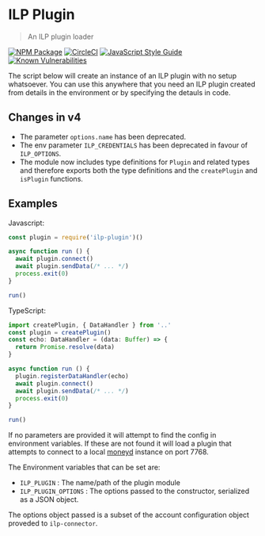 # ILP Plugin
> An ILP plugin loader

[![NPM Package](https://img.shields.io/npm/v/ilp-plugin.svg?style=flat)](https://npmjs.org/package/ilp-plugin)
[![CircleCI](https://circleci.com/gh/interledgerjs/ilp-plugin.svg?style=shield)](https://circleci.com/gh/interledgerjs/ilp-plugin)
[![JavaScript Style Guide](https://img.shields.io/badge/code_style-standard-brightgreen.svg)](https://standardjs.com)
[![Known Vulnerabilities](https://snyk.io/test/github/interledgerjs/ilp-plugin/badge.svg)](https://snyk.io/test/github/interledgerjs/ilp-plugin)

The script below will create an instance of an ILP plugin with no setup whatsoever.  You can
use this anywhere that you need an ILP plugin created from details in the
environment or by specifying the detauls in code.

## Changes in v4
  - The parameter `options.name` has been deprecated. 
  - The env parameter `ILP_CREDENTIALS` has been deprecated in favour of `ILP_OPTIONS`.
  - The module now includes type definitions for `Plugin` and related types and therefore exports both the type definitions and the `createPlugin` and `isPlugin` functions.

## Examples

Javascript:
```js
const plugin = require('ilp-plugin')()

async function run () {
  await plugin.connect()
  await plugin.sendData(/* ... */)
  process.exit(0)
}

run()
```

TypeScript:
```typescript
import createPlugin, { DataHandler } from '..'
const plugin = createPlugin()
const echo: DataHandler = (data: Buffer) => {
  return Promise.resolve(data)
}

async function run () {
  plugin.registerDataHandler(echo)
  await plugin.connect()
  await plugin.sendData(/* ... */)
  process.exit(0)
}

run()
```

If no parameters are provided it will attempt to find the config in environment variables. If these are not found it will load a plugin that attempts to connect to a local [moneyd](../moneyd) instance on port 7768.

The Environment variables that can be set are:

 - `ILP_PLUGIN` : The name/path of the plugin module
 - `ILP_PLUGIN_OPTIONS` : The options passed to the constructor, serialized as a JSON object.

The options object passed is a subset of the account configuration object proveded to `ilp-connector`.
